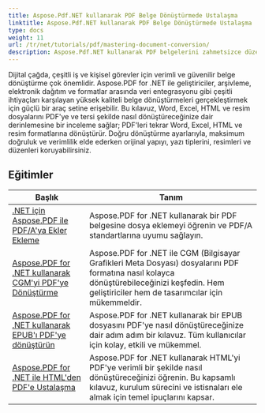 ```yaml
---
title: Aspose.Pdf.NET kullanarak PDF Belge Dönüştürmede Ustalaşma
linktitle: Aspose.Pdf.NET kullanarak PDF Belge Dönüştürmede Ustalaşma
type: docs
weight: 11
url: /tr/net/tutorials/pdf/mastering-document-conversion/
description: Aspose.Pdf.NET kullanarak PDF belgelerini zahmetsizce düzenlenebilir Word belge formatına nasıl dönüştüreceğinizi öğrenin.
---
```


Dijital çağda, çeşitli iş ve kişisel görevler için verimli ve güvenilir belge dönüştürme çok önemlidir. Aspose.PDF for .NET ile geliştiriciler, arşivleme, elektronik dağıtım ve formatlar arasında veri entegrasyonu gibi çeşitli ihtiyaçları karşılayan yüksek kaliteli belge dönüştürmeleri gerçekleştirmek için güçlü bir araç setine erişebilir. Bu kılavuz, Word, Excel, HTML ve resim dosyalarını PDF'ye ve tersi şekilde nasıl dönüştüreceğinize dair derinlemesine bir inceleme sağlar; PDF'leri tekrar Word, Excel, HTML ve resim formatlarına dönüştürür. Doğru dönüştürme ayarlarıyla, maksimum doğruluk ve verimlilik elde ederken orijinal yapıyı, yazı tiplerini, resimleri ve düzenleri koruyabilirsiniz.

## Eğitimler
| Başlık | Tanım |
| --- | --- | 
| [.NET için Aspose.PDF ile PDF/A'ya Ekler Ekleme](./adding-attachment-to-pdfa/) | Aspose.PDF for .NET kullanarak bir PDF belgesine dosya eklemeyi öğrenin ve PDF/A standartlarına uyumu sağlayın. | 
| [Aspose.PDF for .NET kullanarak CGM'yi PDF'ye Dönüştürme](./convert-cgm-to-pdf/) | Aspose.PDF for .NET ile CGM (Bilgisayar Grafikleri Meta Dosyası) dosyalarını PDF formatına nasıl kolayca dönüştürebileceğinizi keşfedin. Hem geliştiriciler hem de tasarımcılar için mükemmeldir. |  
| [Aspose.PDF for .NET kullanarak EPUB'ı PDF'ye dönüştürün](./convert-epub-to-pdf/) | Aspose.PDF for .NET kullanarak bir EPUB dosyasını PDF'ye nasıl dönüştüreceğinize dair adım adım bir kılavuz. Tüm kullanıcılar için kolay, etkili ve mükemmel. |   
| [Aspose.PDF for .NET ile HTML'den PDF'e Ustalaşma](./mastering-html-to-pdf/) | Aspose.PDF for .NET kullanarak HTML'yi PDF'ye verimli bir şekilde nasıl dönüştüreceğinizi öğrenin. Bu kapsamlı kılavuz, kurulum sürecini ve istisnaları ele almak için temel ipuçlarını kapsar. |  